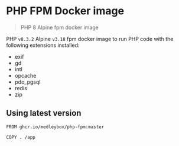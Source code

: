 # PHP FPM Docker image
> PHP 8 Alpine fpm docker image

PHP `v8.3.2` Alpine `v3.18` fpm docker image to run PHP code with the following extensions installed:
- exif
- gd
- intl
- opcache
- pdo_pgsql
- redis
- zip

## Using latest version
```
FROM ghcr.io/medleybox/php-fpm:master

COPY . /app
```
